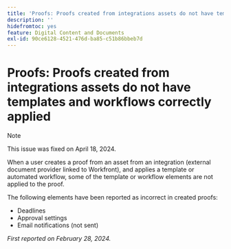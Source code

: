 ```yaml
---
title: 'Proofs: Proofs created from integrations assets do not have templates and workflows correctly applied'
description: ''
hidefromtoc: yes
feature: Digital Content and Documents
exl-id: 90ce6128-4521-476d-ba85-c51b86bbeb7d
---
```

# Proofs: Proofs created from integrations assets do not have templates and workflows correctly applied

>[!NOTE]
>
>This issue was fixed on April 18, 2024.

When a user creates a proof from an asset from an integration (external document provider linked to Workfront), and applies a template or automated workflow, some of the template or workflow elements are not applied to the proof.

The following elements have been reported as incorrect in created proofs:

* Deadlines
* Approval settings
* Email notifications (not sent)

_First reported on February 28, 2024._
